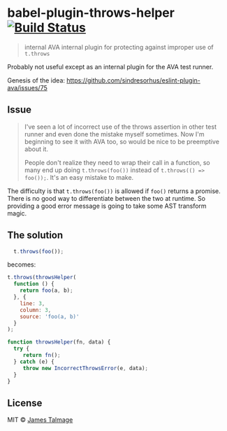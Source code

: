 # babel-plugin-throws-helper [![Build Status](https://travis-ci.org/jamestalmage/babel-plugin-throws-helper.svg?branch=master)](https://travis-ci.org/jamestalmage/babel-plugin-throws-helper)

> internal AVA internal plugin for protecting against improper use of `t.throws`

Probably not useful except as an internal plugin for the AVA test runner.

Genesis of the idea: https://github.com/sindresorhus/eslint-plugin-ava/issues/75

## Issue

> I've seen a lot of incorrect use of the throws assertion in other test runner and even done the mistake myself sometimes. Now I'm beginning to see it with AVA too, so would be nice to be preemptive about it.
>
> People don't realize they need to wrap their call in a function, so many end up doing `t.throws(foo())` instead of `t.throws(() => foo());`. It's an easy mistake to make.


The difficulty is that `t.throws(foo())` is allowed if `foo()` returns a promise. There is no good way to differentiate between the two at runtime. So providing a good error message is going to take some AST transform magic.

## The solution

```js
  t.throws(foo());
```

becomes:

```js
t.throws(throwsHelper(
  function () {
    return foo(a, b);
  }, {
    line: 3,
    column: 3,
    source: 'foo(a, b)'
  }
);

function throwsHelper(fn, data) {
  try {
     return fn();
  } catch (e) {
     throw new IncorrectThrowsError(e, data);
  }
}
```


## License

MIT © [James Talmage](http://github.com/jamestalmage)
